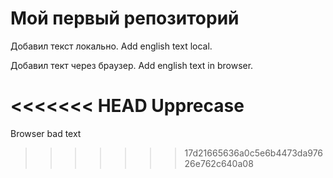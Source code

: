 # Мой первый репозиторий

Добавил текст локально. Add english text local.

Добавил тект через браузер. Add english text in browser.

<<<<<<< HEAD
Upprecase
=======
Browser bad text
>>>>>>> 17d21665636a0c5e6b4473da97626e762c640a08
